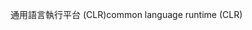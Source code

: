 <span data-ttu-id="e0353-101">通用語言執行平台 (CLR)</span><span class="sxs-lookup"><span data-stu-id="e0353-101">common language runtime (CLR)</span></span>